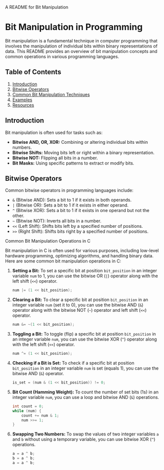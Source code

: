A README for Bit Manipulation

# Bit Manipulation in Programming

Bit manipulation is a fundamental technique in computer programming that involves the manipulation of individual bits within binary representations of data. This README provides an overview of bit manipulation concepts and common operations in various programming languages.

## Table of Contents
1. [Introduction](#introduction)
2. [Bitwise Operators](#bitwise-operators)
3. [Common Bit Manipulation Techniques](#common-bit-manipulation-techniques)
4. [Examples](#examples)
5. [Resources](#resources)

## Introduction

Bit manipulation is often used for tasks such as:

- **Bitwise AND, OR, XOR:** Combining or altering individual bits within numbers.
- **Bitwise Shifts:** Moving bits left or right within a binary representation.
- **Bitwise NOT:** Flipping all bits in a number.
- **Bit Masks:** Using specific patterns to extract or modify bits.

## Bitwise Operators

Common bitwise operators in programming languages include:

- `&` (Bitwise AND): Sets a bit to 1 if it exists in both operands.
- `|` (Bitwise OR): Sets a bit to 1 if it exists in either operand.
- `^` (Bitwise XOR): Sets a bit to 1 if it exists in one operand but not the other.
- `~` (Bitwise NOT): Inverts all bits in a number.
- `<<` (Left Shift): Shifts bits left by a specified number of positions.
- `>>` (Right Shift): Shifts bits right by a specified number of positions.

Common Bit Manipulation Operations in C

Bit manipulation in C is often used for various purposes, including low-level hardware programming, optimizing algorithms, and handling binary data. Here are some common bit manipulation operations in C:

1. **Setting a Bit:**
   To set a specific bit at position `bit_position` in an integer variable `num` to 1, you can use the bitwise OR (`|`) operator along with the left shift (`<<`) operator.
   
   ```c
   num |= (1 << bit_position);
   ```

2. **Clearing a Bit:**
   To clear a specific bit at position `bit_position` in an integer variable `num` (set it to 0), you can use the bitwise AND (`&`) operator along with the bitwise NOT (`~`) operator and left shift (`<<`) operator.
   
   ```c
   num &= ~(1 << bit_position);
   ```

3. **Toggling a Bit:**
   To toggle (flip) a specific bit at position `bit_position` in an integer variable `num`, you can use the bitwise XOR (`^`) operator along with the left shift (`<<`) operator.
   
   ```c
   num ^= (1 << bit_position);
   ```

4. **Checking if a Bit is Set:**
   To check if a specific bit at position `bit_position` in an integer variable `num` is set (equals 1), you can use the bitwise AND (`&`) operator.
   
   ```c
   is_set = (num & (1 << bit_position)) != 0;
   ```

5. **Bit Count (Hamming Weight):**
   To count the number of set bits (1s) in an integer variable `num`, you can use a loop and bitwise AND (`&`) operations.
   
   ```c
   int count = 0;
   while (num) {
       count += num & 1;
       num >>= 1;
   }
   ```

6. **Swapping Two Numbers:**
   To swap the values of two integer variables `a` and `b` without using a temporary variable, you can use bitwise XOR (`^`) operations.
   
   ```c
   a = a ^ b;
   b = a ^ b;
   a = a ^ b;
   ```


